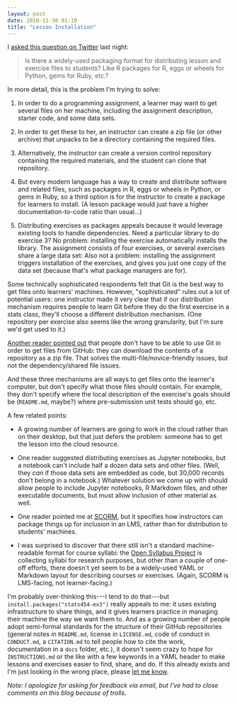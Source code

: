 ```yaml
---
layout: post
date: 2018-11-30 01:19
title: "Lesson Installation"
---
```


I [asked this question on Twitter](https://twitter.com/gvwilson/status/1068317515372249088) last night:

> Is there a widely-used packaging format for distributing lesson and exercise files to students?
> Like R packages for R, eggs or wheels for Python, gems for Ruby, etc.?

In more detail, this is the problem I'm trying to solve:

1.  In order to do a programming assignment,
    a learner may want to get several files on her machine,
    including the assignment description, starter code, and some data sets.

2.  In order to get these to her,
    an instructor can create a zip file (or other archive)
    that unpacks to be a directory containing the required files.

3.  Alternatively,
    the instructor can create a version control repository containing the required materials,
    and the student can clone that repository.

4.  But every modern language has a way to create and distribute software and related files,
    such as packages in R, eggs or wheels in Python, or gems in Ruby,
    so a third option is for the instructor to create a package for learners to install.
    (A lesson package would just have a higher documentation-to-code ratio than usual...)

5.  Distributing exercises as packages appeals because it would leverage existing tools
    to handle dependencies.
    Need a particular library to do exercise 3?
    No problem: installing the exercise automatically installs the library.
    The assignment consists of four exercises,
    or several exercises share a large data set:
    Also not a problem:
    installing the assignment triggers installation of the exercises,
    and gives you just one copy of the data set (because that's what package managers are for).

Some technically sophisticated respondents felt that Git is the best way to get files onto learners' machines.
However, "sophisticated" rules out a lot of potential users:
one instructor made it very clear that
if our distribution mechanism requires people to learn Git before they do the first exercise in a stats class,
they'll choose a different distribution mechanism.
(One repository per exercise also seems like the wrong granularity,
but I'm sure we'd get used to it.)

[Another reader pointed out](https://twitter.com/amritavadas/status/1068331539728121856)
that people don't have to be able to use Git in order to get files from GitHub:
they can download the contents of a repository as a zip file.
That solves the multi-file/novice-friendly issues,
but not the dependency/shared file issues.

And these three mechanisms are all ways to get files onto the learner's computer,
but don't specify what those files should contain.
For example,
they don't specify where the local description of the exercise's goals should be
(`README.md`, maybe?)
where pre-submission unit tests should go,
etc.

A few related points:

-   A growing number of learners are going to work in the cloud rather than on their desktop,
    but that just defers the problem:
    someone has to get the lesson into the cloud resource.

-   One reader suggested distributing exercises as Jupyter notebooks,
    but a notebook can't include half a dozen data sets and other files.
    (Well, they *can* if those data sets are embedded as code,
    but 30,000 records don't belong in a notebook.)
    Whatever solution we come up with should allow people to include Jupyter notebooks,
    R Markdown files, and other executable documents,
    but must allow inclusion of other material as well.

-   One reader pointed me at [SCORM](https://scorm.com/scorm-explained/),
    but it specifies how instructors can package things up for inclusion in an LMS,
    rather than for distribution to students' machines.

-   I was surprised to discover that there still isn't a standard machine-readable format for course syllabi:
    the [Open Syllabus Project](http://opensyllabusproject.org/) is collecting syllabi for research purposes,
    but other than a couple of one-off efforts,
    there doesn't yet seem to be a widely-used YAML or Markdown layout for describing courses or exercises.
    (Again, SCORM is LMS-facing, not learner-facing.)

I'm probably over-thinking this---I tend to do that---but `install.packages("stats454-ex3")` really appeals to me:
it uses existing infrastructure to share things,
and it gives learners practice in managing their machine the way we want them to.
And as a growing number of people adopt semi-formal standards for the structure of their GitHub repositories
(general notes in `README.md`, license in `LICENSE.md`, code of conduct in `CONDUCT.md`,
a `CITATION.md` to tell people how to cite the work,
documentation in a `docs` folder, etc.),
it doesn't seem crazy to hope for `INSTRUCTIONS.md` or the like
with a few keywords in a YAML header
to make lessons and exercises easier to find, share, and do.
If this already exists and I'm just looking in the wrong place,
please [let me know](mailto:gvwilson@third-bit.com).

*Note: I apologize for asking for feedback via email,
but I've had to close comments on this blog because of trolls.*
